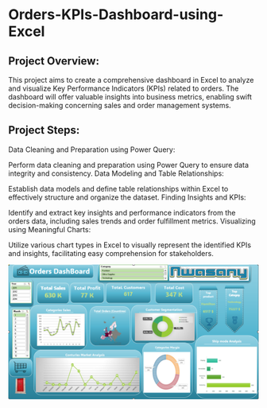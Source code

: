# Orders-KPIs-Dashboard-using-Excel

## Project Overview:

This project aims to create a comprehensive dashboard in Excel to analyze and visualize Key Performance Indicators (KPIs) related to orders. The dashboard will offer valuable insights into business metrics, enabling swift decision-making concerning sales and order management systems.

## Project Steps:

Data Cleaning and Preparation using Power Query:

Perform data cleaning and preparation using Power Query to ensure data integrity and consistency.
Data Modeling and Table Relationships:

Establish data models and define table relationships within Excel to effectively structure and organize the dataset.
Finding Insights and KPIs:

Identify and extract key insights and performance indicators from the orders data, including sales trends and order fulfillment metrics.
Visualizing using Meaningful Charts:

Utilize various chart types in Excel to visually represent the identified KPIs and insights, facilitating easy comprehension for stakeholders.

![Dashboard Screenshot](https://github.com/nwasany74/Orders-KPIs-Dashboard-using-Excel/blob/main/Screenshot%20(959).png?raw=true)



